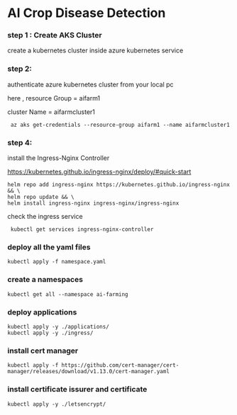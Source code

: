 # AI Crop Disease Detection

### step 1 : Create AKS Cluster

create a kubernetes cluster inside azure kubernetes  service

### step 2:

authenticate azure kubernetes cluster from your local pc

here , resource Group = aifarm1

cluster Name = aifarmcluster1

```
 az aks get-credentials --resource-group aifarm1 --name aifarmcluster1
```

### step 4:

install the Ingress-Nginx Controller

https://kubernetes.github.io/ingress-nginx/deploy/#quick-start

```
helm repo add ingress-nginx https://kubernetes.github.io/ingress-nginx && \
helm repo update && \
helm install ingress-nginx ingress-nginx/ingress-nginx
```

check the ingress service

```
 kubectl get services ingress-nginx-controller
```


### deploy all the yaml files

```
kubectl apply -f namespace.yaml

```
### create a namespaces
```
kubectl get all --namespace ai-farming

```
### deploy applications
```
kubectl apply -y ./applications/
kubectl apply -y ./ingress/

```
### install cert manager
```
kubectl apply -f https://github.com/cert-manager/cert-manager/releases/download/v1.13.0/cert-manager.yaml
```
### install certificate issurer and certificate
```
kubectl apply -y ./letsencrypt/
```
